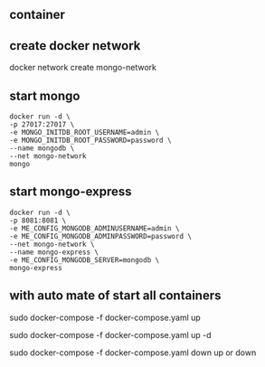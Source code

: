 ## container

## create docker network

docker network create mongo-network

## start mongo

    docker run -d \
    -p 27017:27017 \
    -e MONGO_INITDB_ROOT_USERNAME=admin \
    -e MONGO_INITDB_ROOT_PASSWORD=password \
    --name mongodb \
    --net mongo-network
    mongo    

## start mongo-express

    docker run -d \
    -p 8081:8081 \
    -e ME_CONFIG_MONGODB_ADMINUSERNAME=admin \
    -e ME_CONFIG_MONGODB_ADMINPASSWORD=password \
    --net mongo-network \
    --name mongo-express \
    -e ME_CONFIG_MONGODB_SERVER=mongodb \
    mongo-express 

## with auto mate of start all containers

 sudo docker-compose -f docker-compose.yaml up

sudo docker-compose -f docker-compose.yaml up -d

sudo docker-compose -f docker-compose.yaml down
 up or down

